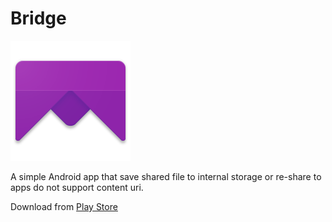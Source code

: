# Bridge
![](./app/src/main/res/mipmap-xxxhdpi/ic_launcher.png)

A simple Android app that save shared file to internal storage or re-share to apps do not support content uri.

Download from [Play Store](https://play.google.com/store/apps/details?id=moe.shizuku.bridge)
